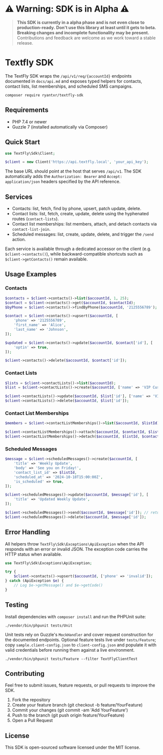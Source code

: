 # ⚠️ **Warning: SDK is in Alpha** ⚠️

> **This SDK is currently in a alpha phase and is not even close to production-ready.**
> **Don't use this library at least until it gets to beta. Breaking changes and incomplete functionality may be present.**
> Contributions and feedback are welcome as we work toward a stable release.

# Textfly SDK

The TextFly SDK wraps the `/api/v1/req/{accountId}` endpoints documented in `docs/api.md` and exposes typed helpers for contacts, contact lists, list memberships, and scheduled SMS campaigns.

    composer require ryantxr/textfly-sdk

## Requirements

- PHP 7.4 or newer
- Guzzle 7 (installed automatically via Composer)

## Quick Start

```php
use TextFly\Sdk\Client;

$client = new Client('https://api.textfly.local', 'your_api_key');
```

The base URL should point at the host that serves `/api/v1`. The SDK automatically adds the `Authorization: Bearer` and `Accept: application/json` headers specified by the API reference.

## Services

- Contacts: list, fetch, find by phone, upsert, patch update, delete.
- Contact lists: list, fetch, create, update, delete using the hyphenated routes (`contact-lists`).
- Contact list memberships: list members, attach, and detach contacts via `contact-list-join`.
- Scheduled messages: list, create, update, delete, and trigger the `/send` action.

Each service is available through a dedicated accessor on the client (e.g. `$client->contacts()`), while backward-compatible shortcuts such as `$client->getContacts()` remain available.

## Usage Examples

### Contacts

```php
$contacts = $client->contacts()->list($accountId, 1, 25);
$contact = $client->contacts()->get($accountId, $contactId);
$byPhone = $client->contacts()->findByPhone($accountId, '2125556789');

$contact = $client->contacts()->upsert($accountId, [
    'phone' => '2125556789',
    'first_name' => 'Alice',
    'last_name' => 'Johnson',
]);

$updated = $client->contacts()->update($accountId, $contact['id'], [
    'optin' => true,
]);

$client->contacts()->delete($accountId, $contact['id']);
```

### Contact Lists

```php
$lists = $client->contactLists()->list($accountId);
$list = $client->contactLists()->create($accountId, ['name' => 'VIP Customers']);

$client->contactLists()->update($accountId, $list['id'], ['name' => 'VIPs']);
$client->contactLists()->delete($accountId, $list['id']);
```

### Contact List Memberships

```php
$members = $client->contactListMemberships()->list($accountId, $listId);

$client->contactListMemberships()->attach($accountId, $contactId, $listId);
$client->contactListMemberships()->detach($accountId, $listId, $contactId);
```

### Scheduled Messages

```php
$message = $client->scheduledMessages()->create($accountId, [
    'title' => 'Weekly Update',
    'body' => 'See you on Friday!',
    'contact_list_id' => $listId,
    'scheduled_at' => '2024-10-18T15:00:00Z',
    'is_scheduled' => true,
]);

$client->scheduledMessages()->update($accountId, $message['id'], [
    'title' => 'Updated Weekly Update',
]);

$client->scheduledMessages()->send($accountId, $message['id']); // returns null on HTTP 202
$client->scheduledMessages()->delete($accountId, $message['id']);
```

## Error Handling

All helpers throw `TextFly\Sdk\Exceptions\ApiException` when the API responds with an error or invalid JSON. The exception code carries the HTTP status when available.

```php
use TextFly\Sdk\Exceptions\ApiException;

try {
    $client->contacts()->upsert($accountId, ['phone' => 'invalid']);
} catch (ApiException $e) {
    // Log $e->getMessage() and $e->getCode()
}
```

## Testing

Install dependencies with `composer install` and run the PHPUnit suite:

    ./vendor/bin/phpunit tests/Unit

Unit tests rely on Guzzle's `MockHandler` and cover request construction for the documented endpoints. Optional feature tests live under `tests/Feature`; copy `sample.client-config.json` to `client-config.json` and populate it with valid credentials before running them against a live environment.

    ./vendor/bin/phpunit tests/Feature --filter TextFlyClientTest

## Contributing

Feel free to submit issues, feature requests, or pull requests to improve the SDK.

1. Fork the repository
2. Create your feature branch (git checkout -b feature/YourFeature)
3. Commit your changes (git commit -am 'Add YourFeature')
4. Push to the branch (git push origin feature/YourFeature)
5. Open a Pull Request

## License

This SDK is open-sourced software licensed under the MIT license.
